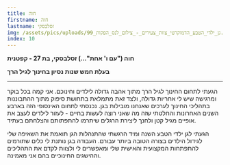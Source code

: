 ```yaml
---
title: חוה
firstname: חוה
lastname: זסלבסקי
img: /assets/pics/uploads/גן_ילדי_הטבע_הדמוקרטי_צוות_צעירים_-_צילום_לנס_הפקות_99.jpg
index: 10
---
```

**חוה ("עם ו' אחת"...) זסלבסקי, בת 27 - קפטנית**

**בעלת חמש שנות נסיון בחינוך לגיל הרך**

- - -

הגעתי לתחום החינוך לגיל הרך מתוך אהבה גדולה לילדים וחינוכם. אני קמה בכל בוקר ומרגישה שיש לי אחריות גדולה, ולצד זאת מתמלאת בתחושת סיפוק מתוך ההתבוננות בתהליכי החינוך לערכים שאנחנו מובילות בגן. נכנסתי לתחום האינסופי הזה בארבע השנים האחרונות והחלטתי שזה מה שאני רוצה לעשות בחיים - לעזור לילדים לעצב את אופיים מגיל קטן ולחנך ליצירת הרגלים שיתרמו להתפתותם והצלחתם בעתיד.

הגעתי לגן ילדי הטבע השנה ומיד הרגשתי שהתנהלות הגן תואמת את השאיפה שלי לגידול הילדים בצורה הטובה ביותר עבורם. העבודה בגן נותנת לי כלים שתורמים להתפתחות המקצועית והאישית שלי ומאפשרים לי ולצוות לקדם את התהליכים וההישגים החינוכיים בהם אני מאמינה.